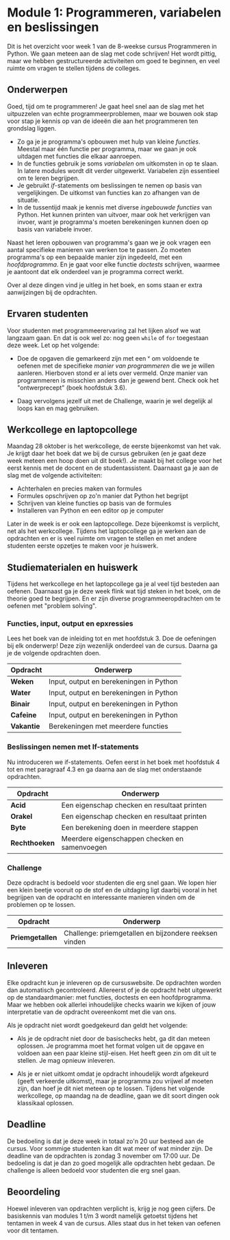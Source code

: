 # Module 1: Programmeren, variabelen en beslissingen

Dit is het overzicht voor week 1 van de 8-weekse cursus Programmeren in Python. We gaan meteen aan de slag met code schrijven! Het wordt pittig, maar we hebben gestructureerde activiteiten om goed te beginnen, en veel ruimte om vragen te stellen tijdens de colleges.

## Onderwerpen

Goed, tijd om te programmeren! Je gaat heel snel aan de slag met het uitpuzzelen van echte programmeerproblemen, maar we bouwen ook stap voor stap je kennis op van de ideeën die aan het programmeren ten grondslag liggen.

- Zo ga je je programma's opbouwen met hulp van kleine *functies*. Meestal maar één functie per programma, maar we gaan je ook uitdagen met functies die elkaar aanroepen.
- In de functies gebruik je soms *variabelen* om uitkomsten in op te slaan. In latere modules wordt dit verder uitgewerkt. Variabelen zijn essentieel om te leren begrijpen.
- Je gebruikt *if*-statements om beslissingen te nemen op basis van vergelijkingen. De uitkomst van functies kan zo afhangen van de situatie.
- In de tussentijd maak je kennis met diverse *ingebouwde functies* van Python. Het kunnen printen van uitvoer, maar ook het verkrijgen van invoer, want je programma's moeten berekeningen kunnen doen op basis van variabele invoer.

Naast het leren opbouwen van programma's gaan we je ook vragen een aantal specifieke manieren van werken toe te passen. Zo moeten programma's op een bepaalde manier zijn ingedeeld, met een *hoofdprogramma*. En je gaat voor elke functie *doctests* schrijven, waarmee je aantoont dat elk onderdeel van je programma correct werkt.

Over al deze dingen vind je uitleg in het boek, en soms staan er extra aanwijzingen bij de opdrachten.

## Ervaren studenten

Voor studenten met programmeerervaring zal het lijken alsof we wat langzaam gaan. En dat is ook wel zo: nog geen `while` of `for` toegestaan deze week. Let op het volgende:

- Doe de opgaven die gemarkeerd zijn met een ᵛ om voldoende te oefenen met de specifieke *manier van programmeren* die we je willen aanleren. Hierboven stond er al iets over vermeld. Onze manier van programmeren is misschien anders dan je gewend bent. Check ook het "ontwerprecept" (boek hoofdstuk 3.6).

- Daag vervolgens jezelf uit met de Challenge, waarin je wel degelijk al loops kan en mag gebruiken.

## Werkcollege en laptopcollege

Maandag 28 oktober is het werkcollege, de eerste bijeenkomst van het vak. Je krijgt daar het boek dat we bij de cursus gebruiken (en je gaat deze week meteen een hoop doen uit dit boek!). Je maakt bij het college voor het eerst kennis met de docent en de studentassistent. Daarnaast ga je aan de slag met de volgende activiteiten:

- Achterhalen en precies maken van formules
- Formules opschrijven op zo'n manier dat Python het begrijpt
- Schrijven van kleine functies op basis van de formules
- Installeren van Python en een editor op je computer

Later in de week is er ook een laptopcollege. Deze bijeenkomst is verplicht, net als het werkcollege. Tijdens het laptopcollege ga je werken aan de opdrachten en er is veel ruimte om vragen te stellen en met andere studenten eerste opzetjes te maken voor je huiswerk.

## Studiematerialen en huiswerk

Tijdens het werkcollege en het laptopcollege ga je al veel tijd besteden aan oefenen. Daarnaast ga je deze week flink wat tijd steken in het boek, om de theorie goed te begrijpen. En er zijn diverse programmeeropdrachten om te oefenen met "problem solving".

### Functies, input, output en epxressies

Lees het boek van de inleiding tot en met hoofdstuk 3. Doe de oefeningen bij elk onderwerp! Deze zijn wezenlijk onderdeel van de cursus. Daarna ga je de volgende opdrachten doen.

| Opdracht        | Onderwerp                                                   |
|-----------------|-------------------------------------------------------------|
| **Weken**       | Input, output en berekeningen in Python                     |
| **Water**       | Input, output en berekeningen in Python                     |
| **Binair**      | Input, output en berekeningen in Python                     |
| **Cafeine**     | Input, output en berekeningen in Python                     |
| **Vakantie**    | Berekeningen met meerdere functies                          |

### Beslissingen nemen met If-statements

Nu introduceren we if-statements. Oefen eerst in het boek met hoofdstuk 4 tot en met paragraaf 4.3 en ga daarna aan de slag met onderstaande opdrachten.

| Opdracht        | Onderwerp                                                   |
|-----------------|-------------------------------------------------------------|
| **Acid**        | Een eigenschap checken en resultaat printen                 |
| **Orakel**      | Een eigenschap checken en resultaat printen                 |
| **Byte**        | Een berekening doen in meerdere stappen                     |
| **Rechthoeken** | Meerdere eigenschappen checken en samenvoegen               |

### Challenge

Deze opdracht is bedoeld voor studenten die erg snel gaan. We lopen hier een klein beetje vooruit op de stof en de uitdaging ligt daarbij vooral in het begrijpen van de opdracht en interessante manieren vinden om de problemen op te lossen.

| Opdracht        | Onderwerp                                                   |
|-----------------|-------------------------------------------------------------|
| **Priemgetallen** | Challenge: priemgetallen en bijzondere reeksen vinden     |

## Inleveren

Elke opdracht kun je inleveren op de cursuswebsite. De opdrachten worden dan automatisch gecontroleerd. Allereerst of je de opdracht hebt uitgewerkt op de standaardmanier: met functies, doctests en een hoofdprogramma. Maar we hebben ook allerlei inhoudelijke checks waarin we kijken of jouw interpretatie van de opdracht overeenkomt met die van ons.

Als je opdracht niet wordt goedgekeurd dan geldt het volgende:

- Als je de opdracht niet door de basischecks hebt, ga dit dan meteen oplossen. Je programma moet het format volgen uit de opgave en voldoen aan een paar kleine stijl-eisen. Het heeft geen zin om dit uit te stellen. Je mag opnieuw inleveren.

- Als je er niet uitkomt omdat je opdracht inhoudelijk wordt afgekeurd (geeft verkeerde uitkomst), maar je programma zou vrijwel af moeten zijn, dan hoef je dit niet meteen op te lossen. Tijdens het volgende werkcollege, op maandag na de deadline, gaan we dit soort dingen ook klassikaal oplossen.

## Deadline

De bedoeling is dat je deze week in totaal zo'n 20 uur besteed aan de cursus. Voor sommige studenten kan dit wat meer of wat minder zijn. De deadline van de opdrachten is zondag 3 november om 17:00 uur. De bedoeling is dat je dan zo goed mogelijk alle opdrachten hebt gedaan. De challenge is alleen bedoeld voor studenten die erg snel gaan.

## Beoordeling

Hoewel inleveren van opdrachten verplicht is, krijg je nog geen cijfers. De basiskennis van modules 1 t/m 3 wordt namelijk getoetst tijdens het tentamen in week 4 van de cursus. Alles staat dus in het teken van oefenen voor dit tentamen.
